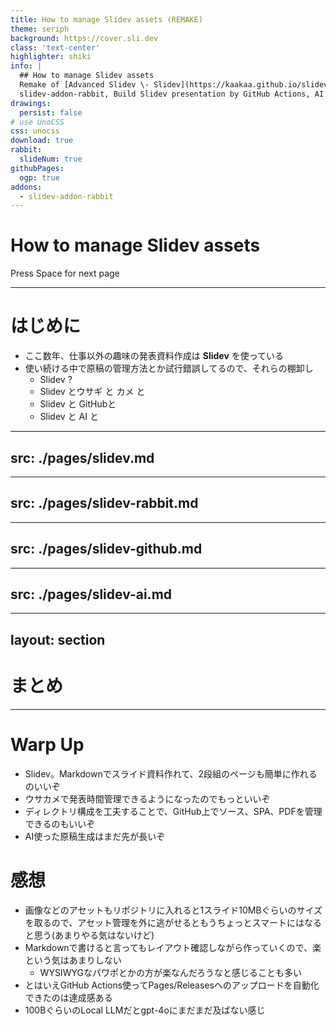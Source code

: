 ```yaml
---
title: How to manage Slidev assets (REMAKE)
theme: seriph
background: https://cover.sli.dev
class: 'text-center'
highlighter: shiki
info: |
  ## How to manage Slidev assets
  Remake of [Advanced Slidev \- Slidev](https://kaakaa.github.io/slidev-resources/20230601_slidev).
  slidev-addon-rabbit, Build Slidev presentation by GitHub Actions, AI supported Slidev
drawings:
  persist: false
# use UnoCSS
css: unocss
download: true
rabbit:
  slideNum: true
githubPages:
  ogp: true
addons:
  - slidev-addon-rabbit
---
```


# How to manage Slidev assets

<div class="pt-12">
  <span @click="$slidev.nav.next" class="px-2 py-1 rounded cursor-pointer" hover="bg-white bg-opacity-10">
    Press Space for next page <carbon:arrow-right class="inline"/>
  </span>
</div>

---

# はじめに

* ここ数年、仕事以外の趣味の発表資料作成は **Slidev** を使っている
* 使い続ける中で原稿の管理方法とか試行錯誤してるので、それらの棚卸し
  * <logos-slidev/><span class="c-cyan">Slidev</span> ?
  * <logos-slidev/><span class="c-cyan">Slidev</span> と<span class="c-pink"><mdi-rabbit/>ウサギ</span> と <span class="c-green"><mdi-tortoise/>カメ</span> と
  * <logos-slidev/><span class="c-cyan">Slidev</span> と <logos-github-octocat/>GitHubと
  * <logos-slidev/><span class="c-cyan">Slidev</span> と <span class="c-pink animate-pulse"><mdi-brain/>AI</span> と

---
src: ./pages/slidev.md
---

---
src: ./pages/slidev-rabbit.md
---

---
src: ./pages/slidev-github.md
---

---
src: ./pages/slidev-ai.md
---


---
layout: section
---

# まとめ

---

# Warp Up

* Slidev。Markdownでスライド資料作れて、2段組のページも簡単に作れるのいいぞ
* ウサカメで発表時間管理できるようになったのでもっといいぞ
* ディレクトリ構成を工夫することで、GitHub上でソース、SPA、PDFを管理できるのもいいぞ
* AI使った原稿生成はまだ先が長いぞ

<div class="mt-10"/>

# 感想
* 画像などのアセットもリポジトリに入れると1スライド10MBぐらいのサイズを取るので、アセット管理を外に逃がせるともうちょっとスマートにはなると思う(あまりやる気はないけど)
* Markdownで書けると言ってもレイアウト確認しながら作っていくので、楽という気はあまりしない
  * WYSIWYGなパワポとかの方が楽なんだろうなと感じることも多い
* とはいえGitHub Actions使ってPages/Releasesへのアップロードを自動化できたのは達成感ある
* 100BぐらいのLocal LLMだとgpt-4oにまだまだ及ばない感じ
